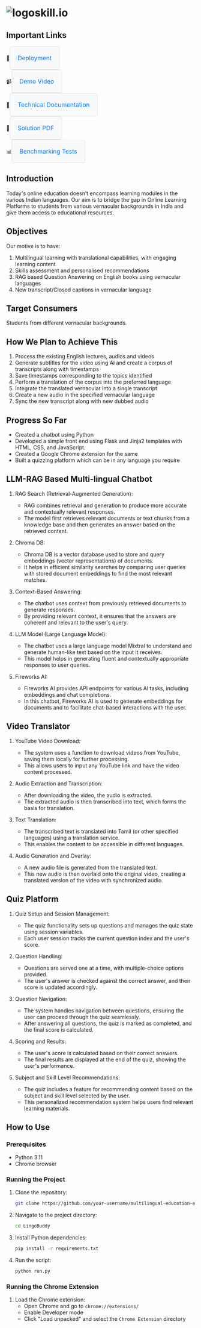 # ![logo](/app/static/images/favicon-32x32.png)skill.io

## Important Links

<div>
    🚀<a href="https://samyuktha1262.pythonanywhere.com/" style="display: inline-block; padding: 20px; border: 1px solid #ddd; border-radius: 5px; text-decoration: none; color: #007bff; background-color: #f8f9fa; font-size: 16px; text-align: center;">
        Deployment
    </a>
    <br/>
    📹<a href="https://youtu.be/oQCjwEJQZIM" style="display: inline-block; padding: 20px; border: 1px solid #ddd; border-radius: 5px; text-decoration: none; color: #007bff; background-color: #f8f9fa; font-size: 16px; text-align: center;">
         Demo Video
    </a>
    <br/>
    📄<a href="technical_documentation.pdf" style="display: inline-block; padding: 20px; border: 1px solid #ddd; border-radius: 5px; text-decoration: none; color: #007bff; background-color: #f8f9fa; font-size: 16px; text-align: center;">
         Technical Documentation
    </a>
    <br/>
    📘<a href="https://solution-document-link.com" style="display: inline-block; padding: 20px; border: 1px solid #ddd; border-radius: 5px; text-decoration: none; color: #007bff; background-color: #f8f9fa; font-size: 16px; text-align: center;">
         Solution PDF
    </a>
    <br/>
    📊<a href="https://colab.research.google.com/drive/1gLYyMbe0OXLiVNX7ttxFgzq5a6ixiZoX#scrollTo=dDEIkxucr8No" style="display: inline-block; padding: 20px; border: 1px solid #ddd; border-radius: 5px; text-decoration: none; color: #007bff; background-color: #f8f9fa; font-size: 16px; text-align: center;">
         Benchmarking Tests
    </a>
</div>



## Introduction

Today's online education doesn’t encompass learning modules in the various Indian languages. Our aim is to bridge the gap in Online Learning Platforms to students from various vernacular backgrounds in India and give them access to educational resources.

## Objectives

Our motive is to have:
1. Multilingual learning with translational capabilities, with engaging learning content
2. Skills assessment and personalised recommendations
3. RAG based Question Answering on English books using vernacular languages
4. New transcript/Closed captions in vernacular language

## Target Consumers

Students from different vernacular backgrounds.

## How We Plan to Achieve This

1. Process the existing English lectures, audios and videos
2. Generate subtitles for the video using AI and create a corpus of transcripts along with timestamps
3. Save timestamps corresponding to the topics identified
4. Perform a translation of the corpus into the preferred language
5. Integrate the translated vernacular into a single transcript
6. Create a new audio in the specified vernacular language
7. Sync the new transcript along with new dubbed audio

## Progress So Far

- Created a chatbot using Python
- Developed a simple front end using Flask and Jinja2 templates with HTML, CSS, and JavaScript.
- Created a Google Chrome extension for the same
- Built a quizzing platform which can be in any language you require

## LLM-RAG Based Multi-lingual Chatbot

1. RAG Search (Retrieval-Augmented Generation):
   - RAG combines retrieval and generation to produce more accurate and contextually relevant responses.
   - The model first retrieves relevant documents or text chunks from a knowledge base and then generates an answer based on the retrieved content.
     
2. Chroma DB:
   - Chroma DB is a vector database used to store and query embeddings (vector representations) of documents.
   - It helps in efficient similarity searches by comparing user queries with stored document embeddings to find the most relevant matches.
     
3. Context-Based Answering:
   - The chatbot uses context from previously retrieved documents to generate responses.
   - By providing relevant context, it ensures that the answers are coherent and relevant to the user's query.
     
4. LLM Model (Large Language Model):
   - The chatbot uses a large language model Mixtral to understand and generate human-like text based on the input it receives.
   - This model helps in generating fluent and contextually appropriate responses to user queries.

5. Fireworks AI:
   - Fireworks AI provides API endpoints for various AI tasks, including embeddings and chat completions.
   - In this chatbot, Fireworks AI is used to generate embeddings for documents and to facilitate chat-based interactions with the user.
     
## Video Translator

1. YouTube Video Download:
   - The system uses a function to download videos from YouTube, saving them locally for further processing.
   - This allows users to input any YouTube link and have the video content processed.
     
2. Audio Extraction and Transcription:
   - After downloading the video, the audio is extracted.
   - The extracted audio is then transcribed into text, which forms the basis for translation.

3. Text Translation:
   - The transcribed text is translated into Tamil (or other specified languages) using a translation service.
   - This enables the content to be accessible in different languages.

4. Audio Generation and Overlay:
   - A new audio file is generated from the translated text.
   - This new audio is then overlaid onto the original video, creating a translated version of the video with synchronized audio.

## Quiz Platform

1. Quiz Setup and Session Management:
   - The quiz functionality sets up questions and manages the quiz state using session variables.
   - Each user session tracks the current question index and the user's score.

2. Question Handling:
   - Questions are served one at a time, with multiple-choice options provided.
   - The user's answer is checked against the correct answer, and their score is updated accordingly.

4. Question Navigation:
   - The system handles navigation between questions, ensuring the user can proceed through the quiz seamlessly.
   - After answering all questions, the quiz is marked as completed, and the final score is calculated.

5. Scoring and Results:
   - The user's score is calculated based on their correct answers.
   - The final results are displayed at the end of the quiz, showing the user's performance.

6. Subject and Skill Level Recommendations:
   - The quiz includes a feature for recommending content based on the subject and skill level selected by the user.
   - This personalized recommendation system helps users find relevant learning materials.

## How to Use

### Prerequisites

- Python 3.11
- Chrome browser

### Running the Project

1. Clone the repository:
    ```bash
    git clone https://github.com/your-username/multilingual-education-enhancer.git
    ```
2. Navigate to the project directory:
    ```bash
    cd LingoBuddy
    ```
3. Install Python dependencies:
    ```bash
    pip install -r requirements.txt
    ```
4. Run the script:
    ```bash
    python run.py
    ```

### Running the Chrome Extension

1. Load the Chrome extension:
    - Open Chrome and go to `chrome://extensions/`
    - Enable Developer mode
    - Click "Load unpacked" and select the `Chrome Extension` directory

